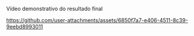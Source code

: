 Vídeo demonstrativo do resultado final




https://github.com/user-attachments/assets/6850f7a7-e406-4511-8c39-9eebd8993011

